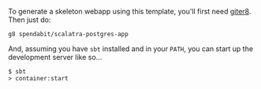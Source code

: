 To generate a skeleton webapp using this template, you'll first need [giter8](https://github.com/n8han/giter8). Then just do:

```
g8 spendabit/scalatra-postgres-app
```

And, assuming you have `sbt` installed and in your `PATH`, you can start up the development server like so...

```
$ sbt
> container:start
```
